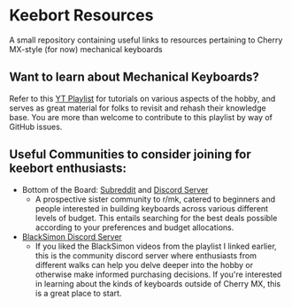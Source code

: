 # Keebort Resources

A small repository containing useful links to resources pertaining to Cherry MX-style (for now) mechanical keyboards

## Want to learn about Mechanical Keyboards?

Refer to this [YT Playlist](https://youtube.com/playlist?list=PLx8AJyqd8OBSjQh1ZHVFlEe6FgRSnn_T9&si=dc55ps5Kq5aa2R7B) for tutorials on various aspects of the hobby, and serves as great material for folks to revisit and rehash their knowledge base. You are more than welcome to contribute to this playlist by way of GitHub issues.

## Useful Communities to consider joining for keebort enthusiasts:

- Bottom of the Board: [Subreddit](https://www.reddit.com/r/BottomOfTheBoard/) and [Discord Server](https://discord.gg/EgMsPG85Ke)
  - A prospective sister community to r/mk, catered to beginners and people interested in building keyboards across various different levels of budget. This entails searching for the best deals possible according to your preferences and budget allocations.
- [BlackSimon Discord Server](http://blacksimon.tv/discord)
  - If you liked the BlackSimon videos from the playlist I linked earlier, this is the community discord server where enthusiasts from different walks can help you delve deeper into the hobby or otherwise make informed purchasing decisions. If you're interested in learning about the kinds of keyboards outside of Cherry MX, this is a great place to start.
